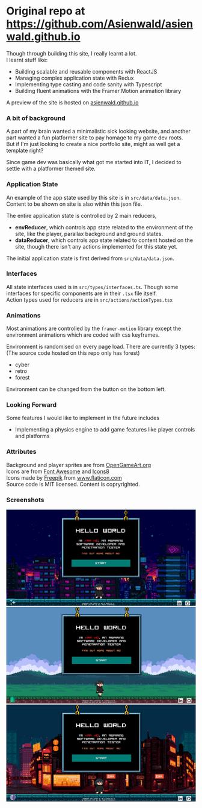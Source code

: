 # Original repo at  https://github.com/Asienwald/asienwald.github.io


Though through building this site, I really learnt a lot.  
I learnt stuff like:  
- Building scalable and reusable components with ReactJS
- Managing complex application state with Redux
- Implementing type casting and code sanity with Typescript
- Building fluent animations with the Framer Motion animation library  

A preview of the site is hosted on [asienwald.github.io](https://asienwald.github.io)


### A bit of background
A part of my brain wanted a minimalistic sick looking website, and another part wanted a fun platformer site to pay homage to my game dev roots.  
But if I'm just looking to create a nice portfolio site, might as well get a template right?

Since game dev was basically what got me started into IT, I decided to settle with a platformer themed site.  


### Application State
An example of the app state used by this site is in `src/data/data.json`. Content to be shown on site is also within this json file. 

The entire application state is controlled by 2 main reducers,  
- __envReducer__, which controls app state related to the environment of the site, like the player, parallax background and ground states.
- __dataReducer__, which controls app state related to content hosted on the site, though there isn't any actions implemented for this state yet.

The initial application state is first derived from `src/data/data.json`.


### Interfaces
All state interfaces used is in `src/types/interfaces.ts`. Though some interfaces for specific components are in their `.tsx` file itself.   
Action types used for reducers are in `src/actions/actionTypes.tsx`


### Animations
Most animations are controlled by the `framer-motion` library except the environment animations which are coded with css keyframes.  

Environment is randomised on every page load. There are currently 3 types:  (The source code hosted on this repo only has forest)
- cyber
- retro
- forest  

Environment can be changed from the button on the bottom left.

### Looking Forward
Some features I would like to implement in the future includes  
- Implementing a physics engine to add game features like player controls and platforms


### Attributes
Background and player sprites are from [OpenGameArt.org](https://opengameart.org/)  
Icons are from [Font Awesome](https://fontawesome.com/) and [Icons8](https://icons8.com/)  
Icons made by <a href="https://www.flaticon.com/authors/freepik" title="Freepik">Freepik</a> from <a href="https://www.flaticon.com/" title="Flaticon"> www.flaticon.com</a>  
Source code is MIT licensed. Content is copryrighted.


### Screenshots
![screenshot](/gitimages/ss_01.jpg)
![screenshot](/gitimages/ss_02.jpg)
![screenshot](/gitimages/ss_03.jpg)
